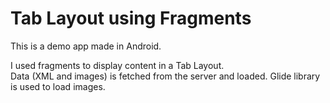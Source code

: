 # Tab Layout using Fragments

This is a demo app made in Android.  
  
I used fragments to display content in a Tab Layout.  
Data (XML and images) is fetched from the server and loaded. Glide library is used to load images.
